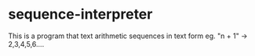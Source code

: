 # sequence-interpreter
This is a program that text arithmetic sequences in text form eg. "n + 1" -> 2,3,4,5,6....
